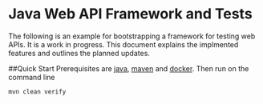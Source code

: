 # Java Web API Framework and Tests

The following is an example for bootstrapping a
framework for testing web APIs.  It is a work in 
progress.  This document explains the implmented
features and outlines the planned updates.

##Quick Start
Prerequisites are [java](https://java.com/en/download/), 
[maven](https://maven.apache.org/download.cgi) and 
[docker](https://docs.docker.com/install/).  Then run on the command line

```mvn clean verify```
